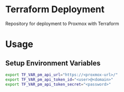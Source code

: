 # Terraform Deployment
Repository for deployment to Proxmox with Terraform

# Usage
## Setup Environment Variables

```bash
export TF_VAR_pm_api_url="https://<proxmox-url>/"
export TF_VAR_pm_api_token_id="<user>@<domain>"
export TF_VAR_pm_api_token_secret="<password>"
```
